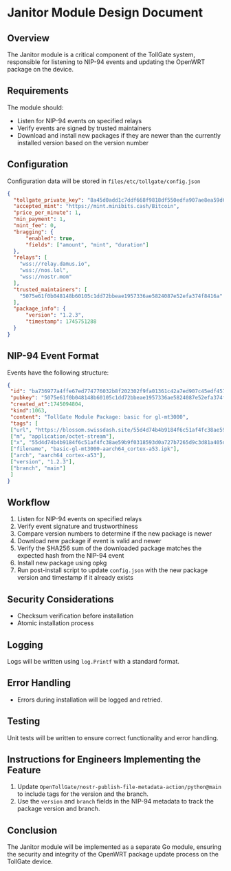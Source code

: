 # Janitor Module Design Document
## Overview
The Janitor module is a critical component of the TollGate system, responsible for listening to NIP-94 events and updating the OpenWRT package on the device.

## Requirements
The module should:
- Listen for NIP-94 events on specified relays
- Verify events are signed by trusted maintainers
- Download and install new packages if they are newer than the currently installed version based on the version number

## Configuration
Configuration data will be stored in `files/etc/tollgate/config.json`

```json
{
  "tollgate_private_key": "8a45d0add1c7ddf668f9818df550edfa907ae8ea59d6581a4ca07473d468d663",
  "accepted_mint": "https://mint.minibits.cash/Bitcoin",
  "price_per_minute": 1,
  "min_payment": 1,
  "mint_fee": 0,
  "bragging": {
      "enabled": true,
      "fields": ["amount", "mint", "duration"]
  },
  "relays": [
    "wss://relay.damus.io",
    "wss://nos.lol",
    "wss://nostr.mom"
  ],
  "trusted_maintainers": [
    "5075e61f0b048148b60105c1dd72bbeae1957336ae5824087e52efa374f8416a"
  ],
  "package_info": {
      "version": "1.2.3",
      "timestamp": 1745751288
  }
}
```

## NIP-94 Event Format
Events have the following structure:

```json
{
 "id": "ba736977a4ffe67ed774776032b8f202302f9fa01361c42a7ed907c45edf4576",
 "pubkey": "5075e61f0b048148b60105c1dd72bbeae1957336ae5824087e52efa374f8416a",
 "created_at":1745094804,
 "kind":1063,
 "content": "TollGate Module Package: basic for gl-mt3000",
 "tags": [
 ["url", "https://blossom.swissdash.site/55d4d74b4b9184f6c51af4fc38ae59b9f0318593d0a727b7265d9c3d81a405d5.ipk"],
 ["m", "application/octet-stream"],
 ["x", "55d4d74b4b9184f6c51af4fc38ae59b9f0318593d0a727b7265d9c3d81a405d5"],
 ["filename", "basic-gl-mt3000-aarch64_cortex-a53.ipk"],
 ["arch", "aarch64_cortex-a53"],
 ["version", "1.2.3"],
 ["branch", "main"]
 ]
}
```

## Workflow

1. Listen for NIP-94 events on specified relays
2. Verify event signature and trustworthiness
3. Compare version numbers to determine if the new package is newer
4. Download new package if event is valid and newer
5. Verify the SHA256 sum of the downloaded package matches the expected hash from the NIP-94 event
6. Install new package using opkg
7. Run post-install script to update `config.json` with the new package version and timestamp if it already exists

## Security Considerations

- Checksum verification before installation
- Atomic installation process

## Logging

Logs will be written using `log.Printf` with a standard format.

## Error Handling

- Errors during installation will be logged and retried.

## Testing

Unit tests will be written to ensure correct functionality and error handling.

## Instructions for Engineers Implementing the Feature

1. Update `OpenTollGate/nostr-publish-file-metadata-action/python@main` to include tags for the version and the branch.
2. Use the `version` and `branch` fields in the NIP-94 metadata to track the package version and branch.

## Conclusion

The Janitor module will be implemented as a separate Go module, ensuring the security and integrity of the OpenWRT package update process on the TollGate device.